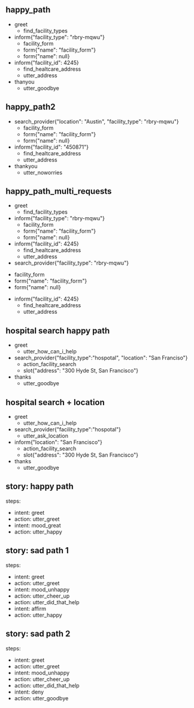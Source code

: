 ## happy_path 
* greet 
  - find_facility_types
* inform{"facility_type": "rbry-mqwu"}
  - facility_form 
  - form{"name": "facility_form"}
  - form{"name": null}
* inform{"facility_id": 4245}
  - find_healtcare_address
  - utter_address
* thanyou 
  - utter_goodbye

## happy_path2 
* search_provider{"location": "Austin", "facility_type": "rbry-mqwu"}
  - facility_form 
  - form{"name": "facility_form"}
  - form{"name": null}
* inform{"facility_id": "450871"}
  - find_healtcare_address
  - utter_address
* thankyou
  - utter_noworries

## happy_path_multi_requests 
* greet 
  - find_facility_types
* inform{"facility_type": "rbry-mqwu"}
  - facility_form 
  - form{"name": "facility_form"}
  - form{"name": null}
* inform{"facility_id": 4245}
  - find_healtcare_address
  - utter_address
 * search_provider{"facility_type": "rbry-mqwu"}
  - facility_form 
  - form{"name": "facility_form"}
  - form{"name": null}
* inform{"facility_id": 4245}
  - find_healtcare_address
  - utter_address

## hospital search happy path 
* greet 
  - utter_how_can_i_help
* search_provider{"facility_type":"hospotal", "location": "San Franciso"}
   - action_facility_search
   - slot{"address": "300 Hyde St, San Francisco"}
* thanks 
  - utter_goodbye

## hospital search + location 
* greet 
  - utter_how_can_i_help
* search_provider{"facility_type":"hospotal"}
   - utter_ask_location 
* inform{"location": "San Francisco"}
   - action_facility_search
   - slot{"address": "300 Hyde St, San Francisco"}
* thanks 
  - utter_goodbye

## story: happy path
  steps:
  - intent: greet
  - action: utter_greet
  - intent: mood_great
  - action: utter_happy

## story: sad path 1
  steps:
  - intent: greet
  - action: utter_greet
  - intent: mood_unhappy
  - action: utter_cheer_up
  - action: utter_did_that_help
  - intent: affirm
  - action: utter_happy

## story: sad path 2
  steps:
  - intent: greet
  - action: utter_greet
  - intent: mood_unhappy
  - action: utter_cheer_up
  - action: utter_did_that_help
  - intent: deny
  - action: utter_goodbye
